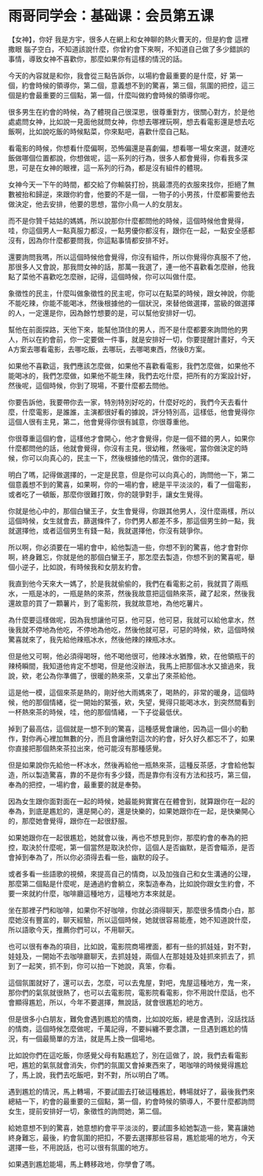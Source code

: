 # 雨哥同学会：基础课：会员第五课

【女神】，你好 我是方宇，很多人在網上和女神聊的熱火曹天的，但是約會 這裡撒眼 腦子空白，不知道該說什麼，你曾約會下來啊，不知道自己做了多少錯誤的事情，導致女神不喜歡你，那麼如果你有這樣的情況的話。

今天的內容就是和你，我會從三點告訴你，以場約會最重要的是什麼，好 第一個，約會時候的領導你，第二個，意義想不到的驚喜，第三個，氛圍的把控，這三個是約會最重要的三個點，第一個，什麼叫做約會時候的領導你呢。

很多男生在約會的時候，為了體現自己很深思，很尊重對方，很關心對方，於是他處處問女神，比如說一見面他就問女神，你想去哪裡玩啊，想去看電影還是想去吃飯啊，比如說吃飯的時候點菜，你來點吧，喜歡什麼自己點。

看電影的時候，你想看什麼偏啊，恐怖偏還是喜劇偏，想看哪一場女來選，就連吃飯做哪個位置都說，你想做呢，這一系列的行為，很多人都會覺得，你看我多深思，可是在女神的眼裡，這一系列的行為，都是沒有組件的體現。

女神今天一下午的時間，都交給了你輸裝打扮，挑最漂亮的衣服來找你，拒絕了無數被抬和歸逆，來跟你約會，他要的不是一個，一物子的小男孩，什麼都需要他去做決定，他去安排，他要的思想，當你小鳥一人的女朋友。

而不是你贊千姑姑的媽媽，所以說那你什麼都問他的時候，這個時候他會覺得，哇，你這個男人一點真服力都沒，一點男優你都沒有，跟你在一起，一點安全感都沒有，因為你什麼都要問我，你這點事情都安排不好。

還要詢問我嗎，所以這個時候他會覺得，你沒有組件，所以你覺得你真服不了他，那很多人又會說，那我問女神的話，那萬一我選了，連一他不喜歡看怎麼辦，他我點了菜他不喜歡吃怎麼辦，記得，這個時候，你可以叫做什麼。

象徵性的民主，什麼叫做象徵性的民主呢，你可以在點菜的時候，跟女神說，你能不能吃辣，你能不能喝冰，然後根據他的一個狀況，來替他做選擇，當級的做選擇的人，一定還是你，因為餘竹想要的是，可以幫他安排好一切。

幫他在前面探路，天他下來，能幫他頂住的男人，而不是什麼都要來詢問他的男人，所以在約會前，你一定要做一件事，就是安排好一切，你要提醒計畫好，今天A方案去哪看電影，去哪吃飯，去哪玩，去哪喝東西，然後B方案。

如果他不喜歡這，我們應該怎麼做，如果他不喜歡看電影，我們怎麼做，如果他不能喝冰的，我們怎麼做，如果他不能生辣，我們去吃什麼，把所有的方案設計好，然後呢，這個時候，你到了現場，不要什麼都去問他。

你要告訴他，我要帶你去一家，特別特別好吃的，什麼好吃的，我們今天去看什麼，什麼電影，是誰誰，主演都很好看的據說，評分特別高，這樣低，他會覺得你這個人很有主見，第二，他會覺得你很有誠意，你很尊重他。

你很尊重這個約會，這樣他才會開心，他才會覺得，你是一個不錯的男人，如果你什麼都問他的話，他就會覺得，你沒有主見，很幼稚，然後呢，當你做決定的時候，你可以向真心的，民主一下，然後根據他的情況，做你的選擇。

明白了嗎，記得做選擇的，一定是民意，但是你可以向真心的，詢問他一下，第二個意義想不到的驚喜，如果啊，你的一場約會，總是平平淡淡的，看了一個電影，或者吃了一頓飯，那麼你很難打敗，你的競爭對手，讓女生覺得。

你就是他心中的，那個白蠻王子，女生會覺得，你跟其他男人，沒什麼兩樣，所以這個時候，女生就會去，篩選條件了，你們男人都差不多，那這個男生帥一點，我就選擇他，或者這個男生有錢一點，我就選擇他，你沒有競爭你。

所以啊，你必須要在一場約會中，給他製造一些，你想不到的驚喜，他才會對你啊，終身難忘，你就是他的那個白蠻王子，那怎麼去製造，你想不到的驚喜呢，舉個小逆子，比如說，有時候我和女朋友約會。

我直到他今天來大一媽了，於是我就偷偷的，我們在看電影之前，我就買了兩瓶水，一瓶是冰的，一瓶是熱的來茶，然後我故意把這個熱來茶，藏了起來，然後我還故意的買了一顆薯片，到了電影院，我就故意地，為他吃薯片。

為什麼要這樣做呢，因為我想讓他可惡，他可惡，他可惡，我就可以給他拿水，然後我就不停地為他吃，不停地為他吃，然後他就可惡，可惡的時候，欸，這個時候驚喜就來了，我先給他辣瓶冰水，然後他辣的辣瓶冰水。

但是他又可啊，他必須得喝呀，他不喝他很可，他辣冰水猶豫，欸，在他領瓶干的辣椅瞬間，我知道他肯定不想喝，但是他沒辦法，我馬上把那個冰水又搶過來，我說，欸，老公為你準備了，很暖的熱來茶，又拿出了來茶給他。

這是他一模，這個來茶是熱的，剛好他大雨媽來了，喝熱的，非常的暖身，這個時候，他的那個情緒，從一開始的緊張，欸，失望，覺得只能喝冰水，到突然間看到一杯熱來茶的時候，哇，他的那個情緒，一下子從最低伏。

掉到了最高估，這個就是一想不到的驚喜，這種感覺會讓他，因為這一個小的動作，對你再心裡加無數的分，而且會讓他對這次的約會，好久好久都忘不了，如果你直接把那個熱來茶拉出來，他可能沒有那種感覺。

但是如果說你先給他一杯冰水，然後再給他一瓶熱來茶，這種反茶感，才會給他製造，所以製造驚喜，靠的不是你有多少錢，而是靠你有沒有方法和技巧，第三個，奉為的把控，一場約會，最重要的就是奉勢。

因為女生跟你面對面在一起的時候，她最能夠實實在在體會到，就算跟你在一起的奉為，到底是尷尬的，還是開心的，還是快樂的，如果她跟你在一起，是快樂開心的，那麼她會覺得，跟你在一起很舒服。

如果她跟你在一起很尷尬，她就會以後，再也不想見到你，那麼約會的奉為的把控，取決於什麼呢，第一個當然是取決於你，這個人是否幽默，是否會瞄添，是否會掉到奉為了，所以你必須得去看一些，幽默的段子。

或者多看一些語歌的視頻，來提高自己的情商，以及加強自己和女生溝通的公理，那麼第二個點是什麼呢，是通過約會躺立，來製造奉為，比如說你跟女生約會，不要一來就約什麼，咖啡廳這種地方，這種地方本來就是。

坐在那裡子門和咖啡，如果你不好咖啡，你就必須得聊天，那麼很多情商小白，那麼她沒有豐富的，聊天經驗，所以這個時候，她就很容易能產，她不知道說什麼，所以語歌今天，推薦你們可以，不用聊天。

也可以很有奉為的項目，比如說，電影院商場裡面，都有一些的抓娃娃，對不對，娃娃及，一開始不去咖啡廳聊天，去抓娃娃，兩個人在那娃娃及娃抓來抓去了，抓到了一起笑，抓不到，你可以拍一下她說，真笨，你看。

這個氛圍就好了，還可以去，怎麼，可以去鬼屋，對吧，鬼屋這種地方，鬼一來，那你們的氣氛就很熱了，也可以去電影院，電影院看電影，你不用說什麼話，也不會顯得尷尬，所以，今年不要選擇，無說話，就會很尷尬的地方。

但是很多小白朋友，難免會遇到尷尬的情商，比如說吃飯，總是會遇到，沒話找話的情商，這個時候怎麼做呢，千萬記得，不要糾纏不要念讚，一旦遇到尷尬的情況，有一個最簡單的方法，就是馬上換一個場地。

比如說你們在這吃飯，你感覺父母有點尷尬了，別在這做了，說，我們去看電影吧，尷尬的氣氛就會消失，你們的氛圍又會掉東西來了，喝咖啡的時候覺得尷尬了，馬上說，我們去吃飯吧，對不對，所以明白了嗎。

遇到尷尬的情況，馬上轉場，不要試圖去打破這種尷尬，轉場就好了，最後我們來總結一下，約會的最重要的三個點，第一個，約會時候的領導人，不要什麼都詢問女生，提前安排好一切，象徵性的詢問她，第二個。

給她意想不到的驚喜，她意想約會平平淡淡的，要試圖多給她製造一些，驚喜讓她終身難忘，最後，約會氛圍的把扣，不要去選擇那些容易，尷尬能場的地方，今天選擇一些，不用說話，也可以很有氛圍的地方。

如果遇到尷尬能場，馬上轉移政地，你學會了嗎。